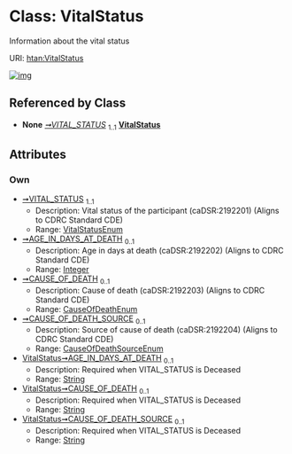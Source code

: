 
# Class: VitalStatus

Information about the vital status

URI: [htan:VitalStatus](https://w3id.org/htan/VitalStatus)


[![img](https://yuml.me/diagram/nofunky;dir:TB/class/[ClinicalData]++-%20VITAL_STATUS%201..1>[VitalStatus&#124;VITAL_STATUS:VitalStatusEnum;AGE_IN_DAYS_AT_DEATH:integer%20%3F;CAUSE_OF_DEATH:CauseOfDeathEnum%20%3F;CAUSE_OF_DEATH_SOURCE:CauseOfDeathSourceEnum%20%3F],[ClinicalData])](https://yuml.me/diagram/nofunky;dir:TB/class/[ClinicalData]++-%20VITAL_STATUS%201..1>[VitalStatus&#124;VITAL_STATUS:VitalStatusEnum;AGE_IN_DAYS_AT_DEATH:integer%20%3F;CAUSE_OF_DEATH:CauseOfDeathEnum%20%3F;CAUSE_OF_DEATH_SOURCE:CauseOfDeathSourceEnum%20%3F],[ClinicalData])

## Referenced by Class

 *  **None** *[➞VITAL_STATUS](clinicalData__VITAL_STATUS.md)*  <sub>1..1</sub>  **[VitalStatus](VitalStatus.md)**

## Attributes


### Own

 * [➞VITAL_STATUS](vitalStatus__VITAL_STATUS.md)  <sub>1..1</sub>
     * Description: Vital status of the participant (caDSR:2192201) (Aligns to CDRC Standard CDE)
     * Range: [VitalStatusEnum](VitalStatusEnum.md)
 * [➞AGE_IN_DAYS_AT_DEATH](vitalStatus__AGE_IN_DAYS_AT_DEATH.md)  <sub>0..1</sub>
     * Description: Age in days at death (caDSR:2192202) (Aligns to CDRC Standard CDE)
     * Range: [Integer](types/Integer.md)
 * [➞CAUSE_OF_DEATH](vitalStatus__CAUSE_OF_DEATH.md)  <sub>0..1</sub>
     * Description: Cause of death (caDSR:2192203) (Aligns to CDRC Standard CDE)
     * Range: [CauseOfDeathEnum](CauseOfDeathEnum.md)
 * [➞CAUSE_OF_DEATH_SOURCE](vitalStatus__CAUSE_OF_DEATH_SOURCE.md)  <sub>0..1</sub>
     * Description: Source of cause of death (caDSR:2192204) (Aligns to CDRC Standard CDE)
     * Range: [CauseOfDeathSourceEnum](CauseOfDeathSourceEnum.md)
 * [VitalStatus➞AGE_IN_DAYS_AT_DEATH](VitalStatus_AGE_IN_DAYS_AT_DEATH.md)  <sub>0..1</sub>
     * Description: Required when VITAL_STATUS is Deceased
     * Range: [String](types/String.md)
 * [VitalStatus➞CAUSE_OF_DEATH](VitalStatus_CAUSE_OF_DEATH.md)  <sub>0..1</sub>
     * Description: Required when VITAL_STATUS is Deceased
     * Range: [String](types/String.md)
 * [VitalStatus➞CAUSE_OF_DEATH_SOURCE](VitalStatus_CAUSE_OF_DEATH_SOURCE.md)  <sub>0..1</sub>
     * Description: Required when VITAL_STATUS is Deceased
     * Range: [String](types/String.md)
